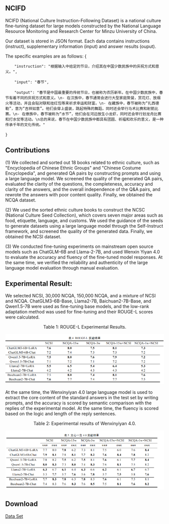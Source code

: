 ## NCIFD
NCIFD (National Culture Instruction-Following Dataset) is a national culture fine-tuning dataset for large models constructed by the National Language Resource Monitoring and Research Center for Minzu University of China.


Our dataset is stored in JSON format. Each data contains instructions (instruct), supplementary information (input) and answer results (ouput).

The specific examples are as follows:
    {
      
        "instruction": "根据输入中给定的节日，介绍其在中国少数民族中的庆祝方式和意义。",
      
        "input": "春节",
      
        "output": "春节是中国最重要的传统节日，也被称为农历新年。在中国少数民族中，春节有着不同的庆祝方式和意义。\n- 在汉族中，春节通常会进行大型家庭聚餐，赏花灯、放烟火等活动，并且会贴对联和挂红包等来祈求幸运和财富。\n- 在藏族中，春节被称为“扎西德勒”，意为“吉祥如意”。他们会穿上盛装，跳起特殊的舞蹈，同时还会举行马术比赛和射箭比赛。\n- 在傣族中，春节被称为“水节”，他们会在河边放生小龙虾，同时还会举行划龙舟比赛和打水仗等活动。\n总的来说，春节在中国少数民族中都具有团圆、祈福和欢乐的意义，是一种传承千年的文化传统。"
   
    }

## Contributions

(1) We collected and sorted out 18 books related to ethnic culture, such as "Encyclopedia of Chinese Ethnic Groups" and "Chinese Costume Encyclopedia", and generated QA pairs by constructing prompts and using a large language model. We screened the quality of the generated QA pairs, evaluated the clarity of the questions, the completeness, accuracy and clarity of the answers, and the overall independence of the Q&A pairs, and rewrote the answers with poor content quality. Finally, we obtained the NCQA dataset.

(2) We used the sorted ethnic culture books to construct the NCSC (National Culture Seed Collection), which covers seven major areas such as food, etiquette, language, and customs. We used the guidance of the seeds to generate datasets using a large language model through the Self-Instruct framework, and screened the quality of the generated data. Finally, we obtained the NCSI dataset.

(3) We conducted fine-tuning experiments on mainstream open source models such as ChatGLM-6B and Llama-2-7B, and used Wenxin Yiyan 4.0 to evaluate the accuracy and fluency of the fine-tuned model responses. At the same time, we verified the reliability and authenticity of the large language model evaluation through manual evaluation.

## Experimental Result:

We selected NCSI, 30,000 NCQA, 150,000 NCQA, and a mixture of NCSI and NCQA. ChatGLM3-6B-Base, Llama2-7B, Baichuan2-7B-Base, and Qwen1.5-7B were used as fine-tuning base models, and the low-rank adaptation method was used for fine-tuning and their ROUGE-L scores were calculated.

<p align="center">Table 1: ROUGE-L Experimental Results.</p>
<p align="center"> <img src="https://github.com/CMLI-NLP/NCIFD/blob/main/images/30879812727bc4f4ce1fdcf7b7ac086.png" width="800" /></p>

At the same time, the Wenxinyiyan 4.0 large language model is used to extract the core content of the standard answers in the test set by writing prompts, and the accuracy is scored by semantic comparison with the replies of the experimental model. At the same time, the fluency is scored based on the logic and length of the reply sentences.

<p align="center">Table 2: Experimental results of Wenxinyiyan 4.0.</p>
<p align="center"> <img src="https://github.com/CMLI-NLP/NCIFD/blob/main/images/c01c52497cced511f303ece644a4368.png" width="800" /></p>

## Download

[Data Set](https://github.com/letsgoLakers/NCIFD/tree/main/NCFID%E6%95%B0%E6%8D%AE%E9%9B%86) 
